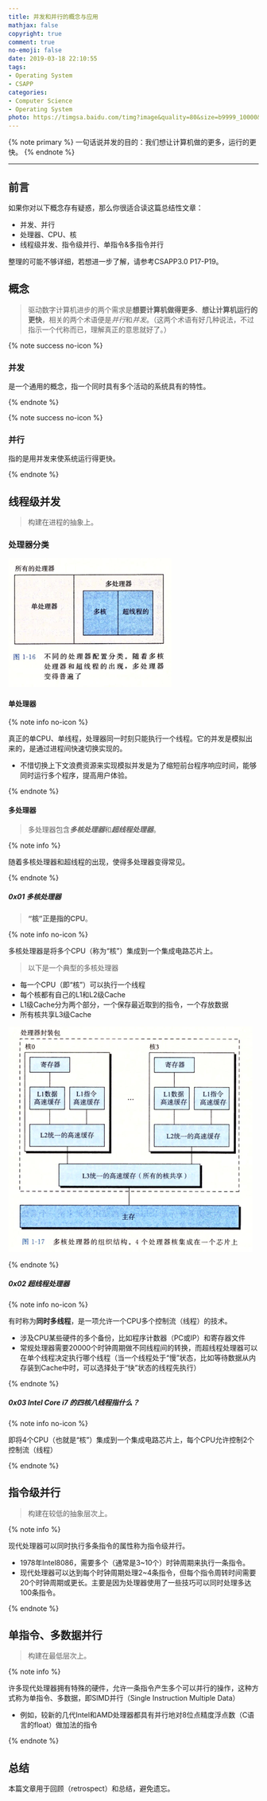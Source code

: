 ```yaml
---
title: 并发和并行的概念与应用
mathjax: false
copyright: true
comment: true
no-emoji: false
date: 2019-03-18 22:10:55
tags:
- Operating System
- CSAPP
categories:
- Computer Science
- Operating System
photo: https://timgsa.baidu.com/timg?image&quality=80&size=b9999_10000&sec=1553014673216&di=cc09774f087d9dd8bf101a9fa0487299&imgtype=0&src=http%3A%2F%2Fb-ssl.duitang.com%2Fuploads%2Fpeople%2F201408%2F01%2F20140801015235_THAUE.jpeg
---
```


{% note primary %}
一句话说并发的目的：我们想让计算机做的更多，运行的更快。
{% endnote %}

<!-- more -->

---

## 前言

如果你对以下概念存有疑惑，那么你很适合读这篇总结性文章：

- 并发、并行
- 处理器、CPU、核
- 线程级并发、指令级并行、单指令&多指令并行

整理的可能不够详细，若想进一步了解，请参考CSAPP3.0 P17-P19。

## 概念

> 驱动数字计算机进步的两个需求是**想要计算机做得更多**、**想让计算机运行的更快**，相关的两个术语便是*并行*和*并发*。（这两个术语有好几种说法，不过指示一个代称而已，理解真正的意思就好了。）

{% note success no-icon %}

### 并发

是一个通用的概念，指一个同时具有多个活动的系统具有的特性。

{% endnote %}

{% note success no-icon %}

### 并行

指的是用并发来使系统运行得更快。

{% endnote %}


## 线程级并发

> 构建在进程的抽象上。

### 处理器分类

![](concurrency-parallelism/solver-class.png)

#### 单处理器
{% note info no-icon %}

真正的单CPU、单线程，处理器同一时刻只能执行一个线程。它的并发是模拟出来的，是通过进程间快速切换实现的。

- 不惜切换上下文浪费资源来实现模拟并发是为了缩短前台程序响应时间，能够同时运行多个程序，提高用户体验。

{% endnote %}

#### 多处理器
> 多处理器包含***多核处理器***和***超线程处理器***。

{% note info  %}

随着多核处理器和超线程的出现，使得多处理器变得常见。

{% endnote %}

##### 0x01 多核处理器

> **“核”正是指的CPU**。

{% note info no-icon %}

多核处理器是将多个CPU（称为“核”）集成到一个集成电路芯片上。

> 以下是一个典型的多核处理器

- 每一个CPU（即“核”）可以执行一个线程
- 每个核都有自己的L1和L2级Cache
- L1级Cache分为两个部分，一个保存最近取到的指令，一个存放数据
- 所有核共享L3级Cache

![](concurrency-parallelism/multikernel.png)

{% endnote %}

##### 0x02 超线程处理器

{% note info no-icon %}

有时称为**同时多线程**，是一项允许一个CPU多个控制流（线程）的技术。

- 涉及CPU某些硬件的多个备份，比如程序计数器（PC或IP）和寄存器文件
- 常规处理器需要20000个时钟周期做不同线程间的转换，而超线程处理器可以在单个线程决定执行哪个线程（当一个线程处于“慢”状态，比如等待数据从内存装到Cache中时，可以选择处于“快”状态的线程先执行）

{% endnote %}

##### 0x03 Intel Core i7 的四核八线程指什么？

{% note info no-icon %}

即将4个CPU（也就是“核”）集成到一个集成电路芯片上，每个CPU允许控制2个控制流（线程）

{% endnote %}

## 指令级并行
> 构建在较低的抽象层次上。

{% note info  %}

现代处理器可以同时执行多条指令的属性称为指令级并行。

- 1978年Intel8086，需要多个（通常是3~10个）时钟周期来执行一条指令。
- 现代处理器可以达到每个时钟周期处理2~4条指令，但每个指令周转时间需要20个时钟周期或更长。主要是因为处理器使用了一些技巧可以同时处理多达100条指令。

{% endnote %}

## 单指令、多数据并行
> 构建在最低层次上。

{% note info  %}

许多现代处理器拥有特殊的硬件，允许一条指令产生多个可以并行的操作，这种方式称为单指令、多数据，即SIMD并行（Single Instruction Multiple Data）

- 例如，较新的几代Intel和AMD处理器都具有并行地对8位点精度浮点数（C语言的float）做加法的指令

{% endnote %}


## 总结

本篇文章用于回顾（retrospect）和总结，避免遗忘。